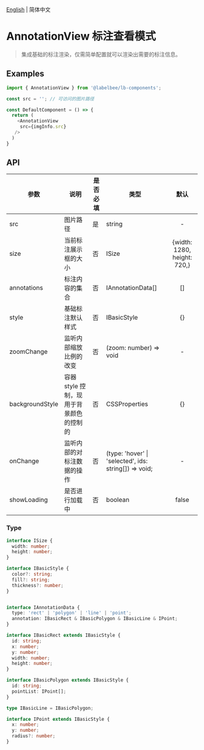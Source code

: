 [English](./annotationView_en-US.md) | 简体中文

# AnnotationView 标注查看模式

> 集成基础的标注渲染，仅需简单配置就可以渲染出需要的标注信息。

## Examples

```ts
import { AnnotationView } from '@labelbee/lb-components';

const src = ''; // 可访问的图片路径

const DefaultComponent = () => {
  return (
    <AnnotationView
     src={imgInfo.src}
   />
  )
}
```


## API

| 参数            | 说明                                    | 是否必填 | 类型                                                  |            默认             |
| --------------- | --------------------------------------- | -------- | ----------------------------------------------------- | :-------------------------: |
| src             | 图片路径                                | 是       | string                                                |              -              |
| size            | 当前标注展示框的大小                    | 否       | ISize                                                 | {width: 1280, height: 720,} |
| annotations     | 标注内容的集合                          | 否       | IAnnotationData[]                                     |             []              |
| style           | 基础标注默认样式                        | 否       | IBasicStyle                                           |             {}              |
| zoomChange      | 监听内部缩放比例的改变                  | 否       | (zoom: number) => void                                |              -              |
| backgroundStyle | 容器 style 控制，现用于背景颜色的控制的 | 否       | CSSProperties                                         |             {}              |
| onChange        | 监听内部的对标注数据的操作              | 否       | (type: 'hover' \| 'selected', ids: string[]) => void; |              -              |
| showLoading     | 是否进行加载中                          | 否       | boolean                                               |            false            |


### Type

```ts
interface ISize {
  width: number;
  height: number;
}

interface IBasicStyle {
  color?: string; 
  fill?: string; 
  thickness?: number;
}


interface IAnnotationData {
  type: 'rect' | 'polygon' | 'line' | 'point';
  annotation: IBasicRect & IBasicPolygon & IBasicLine & IPoint;
}

interface IBasicRect extends IBasicStyle {
  id: string;
  x: number;
  y: number;
  width: number;
  height: number;
}

interface IBasicPolygon extends IBasicStyle {
  id: string;
  pointList: IPoint[];
}

type IBasicLine = IBasicPolygon;

interface IPoint extends IBasicStyle {
  x: number;
  y: number;
  radius?: number;
}
```